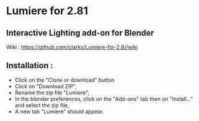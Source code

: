# Lumiere for 2.81

## Interactive Lighting add-on for Blender 
Wiki : https://github.com/clarkx/Lumiere-for-2.8//wiki

## Installation :
- Click on the "Clone or download" button
- Click on "Download ZIP",
- Rename the zip file "Lumiere",
- In the blender preferences, click on the "Add-ons" tab then on "Install..." and select the zip file,
- A new tab "Lumiere" should appear.

